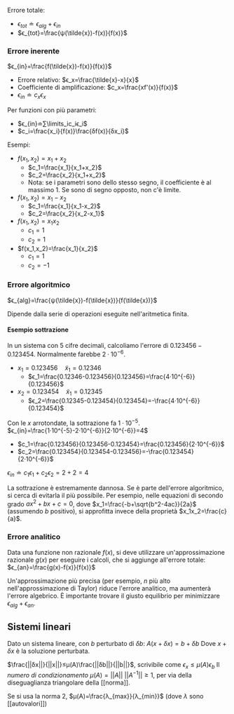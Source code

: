 Errore totale:
- $ϵ_{tot}≐ϵ_{alg}+ϵ_{in}$
- $ϵ_{tot}=\frac{ψ(\tilde{x})-f(x)}{f(x)}$

### Errore inerente

$ϵ_{in}=\frac{f(\tilde{x})-f(x)}{f(x)}$

- Errore relativo: $ϵ_x=\frac{\tilde{x}-x}{x}$
- Coefficiente di amplificazione: $c_x=\frac{xf'(x)}{f(x)}$
- $ϵ_{in}≐c_xϵ_x$

 Per funzioni con più parametri:
- $ϵ_{in}≐∑\limits_ic_iϵ_i$
- $c_i=\frac{x_i}{f(x)}\frac{δf(x)}{δx_i}$

Esempi:
- $f(x_1,x_2)=x_1+x_2$
	- $c_1=\frac{x_1}{x_1+x_2}$
	- $c_2=\frac{x_2}{x_1+x_2}$
	- Nota: se i parametri sono dello stesso segno, il coefficiente è al massimo 1. Se sono di segno opposto, non c'è limite.
- $f(x_1,x_2)=x_1-x_2$
	- $c_1=\frac{x_1}{x_1-x_2}$
	- $c_2=\frac{x_2}{x_2-x_1}$
- $f(x_1,x_2)=x_1x_2$
	- $c_1=1$
	- $c_2=1$
- $f(x_1,x_2)=\frac{x_1}{x_2}$
	- $c_1=1$
	- $c_2=-1$

### Errore algoritmico

$ϵ_{alg}=\frac{ψ(\tilde{x})-f(\tilde{x})}{f(\tilde{x})}$

Dipende dalla serie di operazioni eseguite nell'aritmetica finita.

#### Esempio sottrazione

In un sistema con 5 cifre decimali, calcoliamo l'errore di $0.123456-0.123454$.
Normalmente farebbe $2·10^{-6}$.

- $x_1=0.123456 \quad \tilde{x}_1=0.12346$
	- $ϵ_1=\frac{0.12346-0.123456}{0.123456}=\frac{4·10^{-6}}{0.123456}$
- $x_2=0.123454 \quad \tilde{x}_1=0.12345$
	- $ϵ_2=\frac{0.12345-0.123454}{0.123454}=-\frac{4·10^{-6}}{0.123454}$

Con le $x$ arrotondate, la sottrazione fa $1·10^{-5}$.
$ϵ_{in}=\frac{1·10^{-5}-2·10^{-6}}{2·10^{-6}}=4$

- $c_1=\frac{0.123456}{0.123456-0.123454}=\frac{0.123456}{2·10^{-6}}$
- $c_2=\frac{0.123454}{0.123454-0.123456}=-\frac{0.123454}{2·10^{-6}}$

$ϵ_{in}≐c_1ϵ_1+c_2ϵ_2=2+2=4$

La sottrazione è estremamente dannosa. Se è parte dell'errore algoritmico, si cerca di evitarla il più possibile.
Per esempio, nelle equazioni di secondo grado $ax^2+bx+c=0$, dove $x_1=\frac{-b+\sqrt{b^2-4ac}}{2a}$ (assumendo $b$ positivo), si approfitta invece della proprietà $x_1x_2=\frac{c}{a}$.

### Errore analitico

Data una funzione non razionale $f(x)$, si deve utilizzare un'approssimazione razionale $g(x)$ per eseguire i calcoli, che si aggiunge all'errore totale:
$ϵ_{an}=\frac{g(x)-f(x)}{f(x)}$

Un'approssimazione più precisa (per esempio, $n$ più alto nell'approssimazione di Taylor) riduce l'errore analitico, ma aumenterà l'errore algebrico.
È importante trovare il giusto equilibrio per minimizzare $ϵ_{alg}+ϵ_{an}$.

## Sistemi lineari

Dato un sistema lineare, con $b$ perturbato di $δb$:
$A(x+δx)=b+δb$
Dove $x+δx$ è la soluzione perturbata.

$\frac{||δx||}{||x||}≤μ(A)\frac{||δb||}{||b||}$, scrivibile come $ϵ_x≤μ(A)ϵ_b$
Il *numero di condizionamento* $μ(A)=||A||\:||A^{-1}||≥1$, per via della diseguaglianza triangolare della [[norma]].

Se si usa la norma 2, $μ(A)=\frac{λ_{max}}{λ_{min}}$ (dove $λ$ sono [[autovalori]])